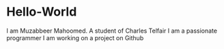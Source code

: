 # Hello-World
I am Muzabbeer Mahoomed.
A student of Charles Telfair
I am a passionate programmer
I am working on a project on Github
